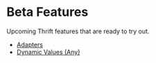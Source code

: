 # Beta Features

Upcoming Thrift features that are ready to try out.

- [Adapters](adapter.md)
- [Dynamic Values (Any)](any.md)
